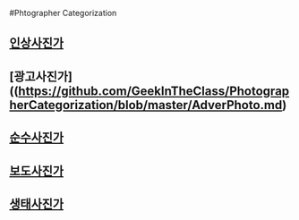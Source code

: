 #Phtographer Categorization

## [인상사진가](https://github.com/GeekInTheClass/PhotographerCategorization/blob/master/ImagePhoto.md)
	
## [광고사진가]((https://github.com/GeekInTheClass/PhotographerCategorization/blob/master/AdverPhoto.md)
	
## [순수사진가](https://github.com/GeekInTheClass/PhotographerCategorization/blob/master/PurePhoto.md)

## [보도사진가](https://github.com/GeekInTheClass/PhotographerCategorization/blob/master/JournalPhoto.md)

## [생태사진가](https://github.com/GeekInTheClass/PhotographerCategorization/blob/master/NaturePhoto.md)
